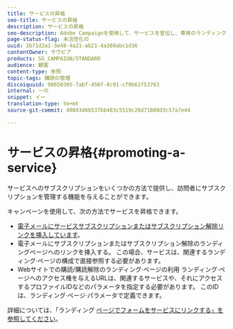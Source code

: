 ```yaml
---
title: サービスの昇格
seo-title: サービスの昇格
description: サービスの昇格
seo-description: Adobe Campaignを使用して、サービスを宣伝し、専用のランディングページ、E-メール、またはWebサイトで直接お客様を引き込みます。
page-status-flag: 未活性化の
uuid: 2b71d2a1-3e48-4a21-ab21-4a360abc1d36
contentOwner: サウビア
products: SG_CAMPAIGN/STANDARD
audience: 観客
content-type: 参照
topic-tags: 購読の管理
discoiquuid: 98650305-7abf-456f-8c91-cf0b61f53763
internal: 〜の
snippet: イー
translation-type: tm+mt
source-git-commit: 4084346b537bb483c5519c26d71880d3c57a7e44

---
```



# サービスの昇格{#promoting-a-service}

サービスへのサブスクリプションをいくつかの方法で提供し、訪問者にサブスクリプションを管理する機能を与えることができます。

キャンペーンを使用して、次の方法でサービスを昇格できます。

* [電子メールにサービスサブスクリプションまたはサブスクリプション解除リンクを挿入しています](../../designing/using/links.md#inserting-a-link)。
* 電子メールにサブスクリプションまたはサブスクリプション解除のランディングページへのリンクを挿入する。 この場合、サービスは、関連するランディング·ページの構成で直接参照する必要があります。
* Webサイトでの購読/購読解除のランディング·ページの利用 ランディング·ページへのアクセス権を与えるURLは、関連するサービスや、それにアクセスするプロファイルIDなどのパラメータを指定する必要があります。 このIDは、ランディング·ページ·パラメータで定義できます。

詳細については、「ランディング [ページでフォームをサービスにリンクする」を参照してください](../../channels/using/designing-a-landing-page.md#linking-a-form-to-a-service)。
